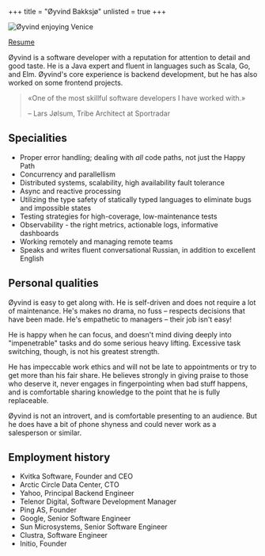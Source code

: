 +++
title = "Øyvind Bakksjø"
unlisted = true
+++

![Øyvind enjoying Venice](/static/images/bakksjo.jpg)

[Resume](/static/bakksjo-resume.pdf)

Øyvind is a software developer with a reputation for attention to
detail and good taste. He is a Java expert and fluent in languages
such as Scala, Go, and Elm. Øyvind's core experience is backend
development, but he has also worked on some frontend projects.

> «One of the most skillful software developers I have worked with.»
>
> – Lars Jølsum, Tribe Architect at Sportradar

## Specialities

- Proper error handling; dealing with *all* code paths, not just the Happy Path
- Concurrency and parallellism
- Distributed systems, scalability, high availability fault tolerance
- Async and reactive processing
- Utilizing the type safety of statically typed languages to eliminate bugs and impossible states
- Testing strategies for high-coverage, low-maintenance tests
- Observability - the right metrics, actionable logs, informative dashboards
- Working remotely and managing remote teams
- Speaks and writes fluent conversational Russian, in addition to excellent English

## Personal qualities

Øyvind is easy to get along with. He is self-driven and does not
require a lot of maintenance. He's makes no drama, no fuss – respects
decisions that have been made. He's empathetic to managers – their job
isn't easy!

He is happy when he can focus, and doesn't mind diving deeply into
"impenetrable" tasks and do some serious heavy lifting. Excessive task
switching, though, is not his greatest strength.

He has impeccable work ethics and will not be late to appointments or
try to get more than his fair share. He believes strongly in giving
praise to those who deserve it, never engages in fingerpointing when
bad stuff happens, and is comfortable sharing knowledge to the point
that he is fully replaceable.

Øyvind is not an introvert, and is comfortable presenting to an
audience. But he does have a bit of phone shyness and could
never work as a salesperson or similar.

## Employment history
- Kvitka Software, Founder and CEO
- Arctic Circle Data Center, CTO
- Yahoo, Principal Backend Engineer
- Telenor Digital, Software Development Manager
- Ping AS, Founder
- Google, Senior Software Engineer
- Sun Microsystems, Senior Software Engineer
- Clustra, Software Engineer
- Initio, Founder
